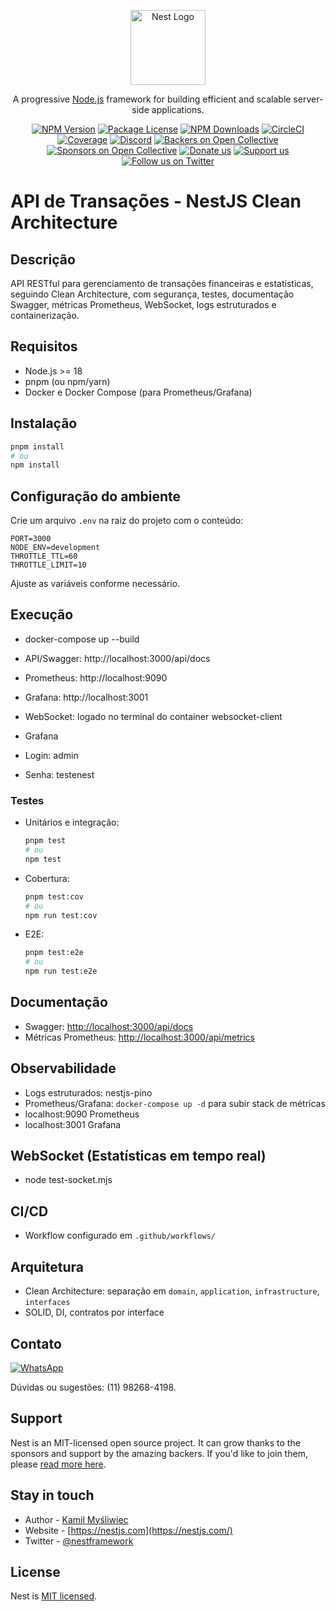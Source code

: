 <p align="center">
  <a href="http://nestjs.com/" target="blank"><img src="https://nestjs.com/img/logo-small.svg" width="120" alt="Nest Logo" /></a>
</p>

[circleci-image]: https://img.shields.io/circleci/build/github/nestjs/nest/master?token=abc123def456
[circleci-url]: https://circleci.com/gh/nestjs/nest

  <p align="center">A progressive <a href="http://nodejs.org" target="_blank">Node.js</a> framework for building efficient and scalable server-side applications.</p>
    <p align="center">
<a href="https://www.npmjs.com/~nestjscore" target="_blank"><img src="https://img.shields.io/npm/v/@nestjs/core.svg" alt="NPM Version" /></a>
<a href="https://www.npmjs.com/~nestjscore" target="_blank"><img src="https://img.shields.io/npm/l/@nestjs/core.svg" alt="Package License" /></a>
<a href="https://www.npmjs.com/~nestjscore" target="_blank"><img src="https://img.shields.io/npm/dm/@nestjs/common.svg" alt="NPM Downloads" /></a>
<a href="https://circleci.com/gh/nestjs/nest" target="_blank"><img src="https://img.shields.io/circleci/build/github/nestjs/nest/master" alt="CircleCI" /></a>
<a href="https://coveralls.io/github/nestjs/nest?branch=master" target="_blank"><img src="https://coveralls.io/repos/github/nestjs/nest/badge.svg?branch=master#9" alt="Coverage" /></a>
<a href="https://discord.gg/G7Qnnhy" target="_blank"><img src="https://img.shields.io/badge/discord-online-brightgreen.svg" alt="Discord"/></a>
<a href="https://opencollective.com/nest#backer" target="_blank"><img src="https://opencollective.com/nest/backers/badge.svg" alt="Backers on Open Collective" /></a>
<a href="https://opencollective.com/nest#sponsor" target="_blank"><img src="https://opencollective.com/nest/sponsors/badge.svg" alt="Sponsors on Open Collective" /></a>
  <a href="https://paypal.me/kamilmysliwiec" target="_blank"><img src="https://img.shields.io/badge/Donate-PayPal-ff3f59.svg" alt="Donate us"/></a>
    <a href="https://opencollective.com/nest#sponsor"  target="_blank"><img src="https://img.shields.io/badge/Support%20us-Open%20Collective-41B883.svg" alt="Support us"></a>
  <a href="https://twitter.com/nestframework" target="_blank"><img src="https://img.shields.io/twitter/follow/nestframework.svg?style=social&label=Follow" alt="Follow us on Twitter"></a>
</p>
  <!--[![Backers on Open Collective](https://opencollective.com/nest/backers/badge.svg)](https://opencollective.com/nest#backer)
  [![Sponsors on Open Collective](https://opencollective.com/nest/sponsors/badge.svg)](https://opencollective.com/nest#sponsor)-->

# API de Transações - NestJS Clean Architecture

## Descrição

API RESTful para gerenciamento de transações financeiras e estatísticas, seguindo Clean Architecture, com segurança, testes, documentação Swagger, métricas Prometheus, WebSocket, logs estruturados e containerização.

## Requisitos

- Node.js >= 18
- pnpm (ou npm/yarn)
- Docker e Docker Compose (para Prometheus/Grafana)

## Instalação

```bash
pnpm install
# ou
npm install
```

## Configuração do ambiente

Crie um arquivo `.env` na raiz do projeto com o conteúdo:

```
PORT=3000
NODE_ENV=development
THROTTLE_TTL=60
THROTTLE_LIMIT=10
```

Ajuste as variáveis conforme necessário.

## Execução

- docker-compose up --build

- API/Swagger: http://localhost:3000/api/docs
- Prometheus: http://localhost:9090
- Grafana: http://localhost:3001
- WebSocket: logado no terminal do container websocket-client

- Grafana
- Login: admin
- Senha: testenest

### Testes

- Unitários e integração:
  ```bash
  pnpm test
  # ou
  npm test
  ```
- Cobertura:
  ```bash
  pnpm test:cov
  # ou
  npm run test:cov
  ```
- E2E:
  ```bash
  pnpm test:e2e
  # ou
  npm run test:e2e
  ```

## Documentação

- Swagger: [http://localhost:3000/api/docs](http://localhost:3000/api/docs)
- Métricas Prometheus: [http://localhost:3000/api/metrics](http://localhost:3000/api/metrics)

## Observabilidade

- Logs estruturados: nestjs-pino
- Prometheus/Grafana: `docker-compose up -d` para subir stack de métricas
- localhost:9090 Prometheus
- localhost:3001 Grafana

## WebSocket (Estatísticas em tempo real)

- node test-socket.mjs

## CI/CD

- Workflow configurado em `.github/workflows/`

## Arquitetura

- Clean Architecture: separação em `domain`, `application`, `infrastructure`, `interfaces`
- SOLID, DI, contratos por interface

## Contato

<a href="https://wa.me/5511982684198" target="_blank">
  <img src="https://img.shields.io/badge/WhatsApp-25D366?style=for-the-badge&logo=whatsapp&logoColor=white" alt="WhatsApp" />
</a>

Dúvidas ou sugestões: (11) 98268-4198.

## Support

Nest is an MIT-licensed open source project. It can grow thanks to the sponsors and support by the amazing backers. If you'd like to join them, please [read more here](https://docs.nestjs.com/support).

## Stay in touch

- Author - [Kamil Myśliwiec](https://twitter.com/kammysliwiec)
- Website - [https://nestjs.com](https://nestjs.com/)
- Twitter - [@nestframework](https://twitter.com/nestframework)

## License

Nest is [MIT licensed](https://github.com/nestjs/nest/blob/master/LICENSE).

